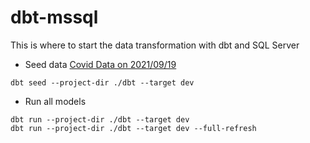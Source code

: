 # dbt-mssql
This is where to start the data transformation with dbt and SQL Server

- Seed data
[Covid Data on 2021/09/19](/dbt/data/covid/CovidDataLatest.csv)
```
dbt seed --project-dir ./dbt --target dev
```

- Run all models
```
dbt run --project-dir ./dbt --target dev
dbt run --project-dir ./dbt --target dev --full-refresh
```
